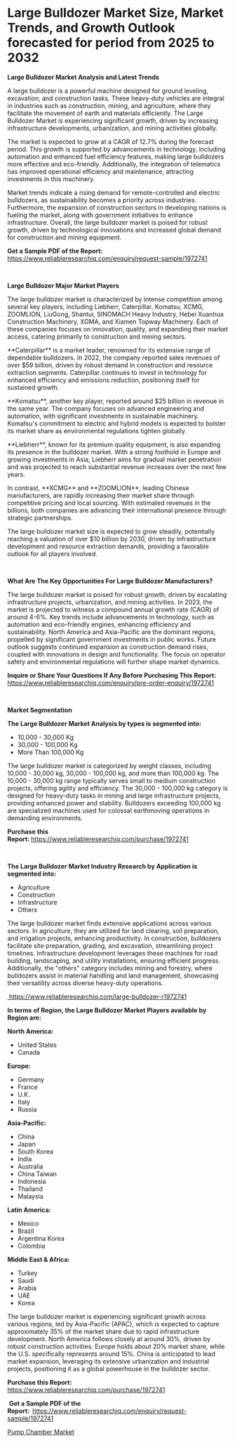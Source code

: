 <p><h1>Large Bulldozer Market Size, Market Trends, and Growth Outlook forecasted for period from 2025 to 2032</h1></p><p><strong>Large Bulldozer Market Analysis and Latest Trends</strong></p>
<p><p>A large bulldozer is a powerful machine designed for ground leveling, excavation, and construction tasks. These heavy-duty vehicles are integral in industries such as construction, mining, and agriculture, where they facilitate the movement of earth and materials efficiently. The Large Bulldozer Market is experiencing significant growth, driven by increasing infrastructure developments, urbanization, and mining activities globally. </p><p>The market is expected to grow at a CAGR of 12.7% during the forecast period. This growth is supported by advancements in technology, including automation and enhanced fuel efficiency features, making large bulldozers more effective and eco-friendly. Additionally, the integration of telematics has improved operational efficiency and maintenance, attracting investments in this machinery. </p><p>Market trends indicate a rising demand for remote-controlled and electric bulldozers, as sustainability becomes a priority across industries. Furthermore, the expansion of construction sectors in developing nations is fueling the market, along with government initiatives to enhance infrastructure. Overall, the large bulldozer market is poised for robust growth, driven by technological innovations and increased global demand for construction and mining equipment.</p></p>
<p><strong>Get a Sample PDF of the Report:&nbsp;</strong> <a href="https://www.reliableresearchiq.com/enquiry/request-sample/1972741?utm_campaign=2196&utm_medium=2&utm_source=Github&utm_content=ia&utm_term=20022025&utm_id=large-bulldozer">https://www.reliableresearchiq.com/enquiry/request-sample/1972741</a></p>
<p>&nbsp;</p>
<p><strong>Large Bulldozer Major Market Players</strong></p>
<p><p>The large bulldozer market is characterized by intense competition among several key players, including Liebherr, Caterpillar, Komatsu, XCMG, ZOOMLION, LiuGong, Shantui, SINOMACH Heavy Industry, Hebei Xuanhua Construction Machinery, XGMA, and Xiamen Topway Machinery. Each of these companies focuses on innovation, quality, and expanding their market access, catering primarily to construction and mining sectors.</p><p>**Caterpillar** is a market leader, renowned for its extensive range of dependable bulldozers. In 2022, the company reported sales revenues of over $59 billion, driven by robust demand in construction and resource extraction segments. Caterpillar continues to invest in technology for enhanced efficiency and emissions reduction, positioning itself for sustained growth.</p><p>**Komatsu**, another key player, reported around $25 billion in revenue in the same year. The company focuses on advanced engineering and automation, with significant investments in sustainable machinery. Komatsu's commitment to electric and hybrid models is expected to bolster its market share as environmental regulations tighten globally.</p><p>**Liebherr**, known for its premium quality equipment, is also expanding its presence in the bulldozer market. With a strong foothold in Europe and growing investments in Asia, Liebherr aims for gradual market penetration and was projected to reach substantial revenue increases over the next few years.</p><p>In contrast, **XCMG** and **ZOOMLION**, leading Chinese manufacturers, are rapidly increasing their market share through competitive pricing and local sourcing. With estimated revenues in the billions, both companies are advancing their international presence through strategic partnerships.</p><p>The large bulldozer market size is expected to grow steadily, potentially reaching a valuation of over $10 billion by 2030, driven by infrastructure development and resource extraction demands, providing a favorable outlook for all players involved.</p></p>
<p>&nbsp;</p>
<p><strong>What Are The Key Opportunities For Large Bulldozer Manufacturers?</strong></p>
<p><p>The large bulldozer market is poised for robust growth, driven by escalating infrastructure projects, urbanization, and mining activities. In 2023, the market is projected to witness a compound annual growth rate (CAGR) of around 4-6%. Key trends include advancements in technology, such as automation and eco-friendly engines, enhancing efficiency and sustainability. North America and Asia-Pacific are the dominant regions, propelled by significant government investments in public works. Future outlook suggests continued expansion as construction demand rises, coupled with innovations in design and functionality. The focus on operator safety and environmental regulations will further shape market dynamics.</p></p>
<p><strong>Inquire or Share Your Questions If Any Before Purchasing This Report:</strong> <a href="https://www.reliableresearchiq.com/enquiry/pre-order-enquiry/1972741?utm_campaign=2196&utm_medium=2&utm_source=Github&utm_content=ia&utm_term=20022025&utm_id=large-bulldozer">https://www.reliableresearchiq.com/enquiry/pre-order-enquiry/1972741</a></p>
<p>&nbsp;</p>
<p><strong>Market Segmentation</strong></p>
<p><strong>The Large Bulldozer Market Analysis by types is segmented into:</strong></p>
<p><ul><li>10,000 - 30,000 Kg</li><li>30,000 - 100,000 Kg</li><li>More Than 100,000 Kg</li></ul></p>
<p><p>The large bulldozer market is categorized by weight classes, including 10,000 - 30,000 kg, 30,000 - 100,000 kg, and more than 100,000 kg. The 10,000 - 30,000 kg range typically serves small to medium construction projects, offering agility and efficiency. The 30,000 - 100,000 kg category is designed for heavy-duty tasks in mining and large infrastructure projects, providing enhanced power and stability. Bulldozers exceeding 100,000 kg are specialized machines used for colossal earthmoving operations in demanding environments.</p></p>
<p><strong>Purchase this Report:&nbsp;</strong><a href="https://www.reliableresearchiq.com/purchase/1972741?utm_campaign=2196&utm_medium=2&utm_source=Github&utm_content=ia&utm_term=20022025&utm_id=large-bulldozer">https://www.reliableresearchiq.com/purchase/1972741</a></p>
<p>&nbsp;</p>
<p><strong>The Large Bulldozer Market Industry Research by Application is segmented into:</strong></p>
<p><ul><li>Agriculture</li><li>Construction</li><li>Infrastructure</li><li>Others</li></ul></p>
<p><p>The large bulldozer market finds extensive applications across various sectors. In agriculture, they are utilized for land clearing, soil preparation, and irrigation projects, enhancing productivity. In construction, bulldozers facilitate site preparation, grading, and excavation, streamlining project timelines. Infrastructure development leverages these machines for road building, landscaping, and utility installations, ensuring efficient progress. Additionally, the "others" category includes mining and forestry, where bulldozers assist in material handling and land management, showcasing their versatility across diverse heavy-duty operations.</p></p>
<p><a href="https://www.reliableresearchiq.com/large-bulldozer-r1972741?utm_campaign=2196&utm_medium=2&utm_source=Github&utm_content=ia&utm_term=20022025&utm_id=large-bulldozer">&nbsp;https://www.reliableresearchiq.com/large-bulldozer-r1972741</a></p>
<p><strong>In terms of Region, the Large Bulldozer Market Players available by Region are:</strong></p>
<p>
    <p> <strong> North America: </strong>
        <ul>
            <li>United States</li>
            <li>Canada</li>
        </ul>
        </p> 
    <p> <strong> Europe: </strong>
        <ul>
            <li>Germany</li>
            <li>France</li>
            <li>U.K.</li>
            <li>Italy</li>
            <li>Russia</li>
        </ul>
        </p> 
    <p> <strong> Asia-Pacific: </strong>
        <ul>
            <li>China</li>
            <li>Japan</li>
            <li>South Korea</li>
            <li>India</li>
            <li>Australia</li>
            <li>China Taiwan</li>
            <li>Indonesia</li>
            <li>Thailand</li>
            <li>Malaysia</li>
        </ul>
        </p> 
    <p> <strong> Latin America: </strong>
        <ul>
            <li>Mexico</li>
            <li>Brazil</li>
            <li>Argentina Korea</li>
            <li>Colombia</li>
        </ul>
        </p> 
    <p> <strong> Middle East & Africa: </strong>
        <ul>
            <li>Turkey</li>
            <li>Saudi</li>
            <li>Arabia</li>
            <li>UAE</li>
            <li>Korea</li>
        </ul>
    </p>
    </p>
<p><p>The large bulldozer market is experiencing significant growth across various regions, led by Asia-Pacific (APAC), which is expected to capture approximately 35% of the market share due to rapid infrastructure development. North America follows closely at around 30%, driven by robust construction activities. Europe holds about 20% market share, while the U.S. specifically represents around 15%. China is anticipated to lead market expansion, leveraging its extensive urbanization and industrial projects, positioning it as a global powerhouse in the bulldozer sector.</p></p>
<p><strong>Purchase this Report: </strong><a href="https://www.reliableresearchiq.com/purchase/1972741?utm_campaign=2196&utm_medium=2&utm_source=Github&utm_content=ia&utm_term=20022025&utm_id=large-bulldozer">https://www.reliableresearchiq.com/purchase/1972741</a></p>
<p>&nbsp;<strong>Get a Sample PDF of the Report:&nbsp;&nbsp;</strong><a href="https://www.reliableresearchiq.com/enquiry/request-sample/1972741?utm_campaign=2196&utm_medium=2&utm_source=Github&utm_content=ia&utm_term=20022025&utm_id=large-bulldozer">https://www.reliableresearchiq.com/enquiry/request-sample/1972741</a></p>
<p><strong></strong></p>
<p><p><a href="https://github.com/rosamariarocque98/Market-Research-Report-List-1/blob/main/pump-chamber-market.md?utm_campaign=2196&utm_medium=2&utm_source=Github&utm_content=ia&utm_term=20022025&utm_id=large-bulldozer">Pump Chamber Market</a></p></p>